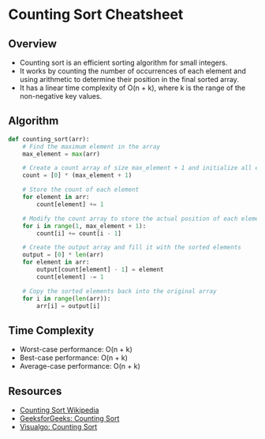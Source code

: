 # Counting Sort Cheatsheet

## Overview

- Counting sort is an efficient sorting algorithm for small integers.
- It works by counting the number of occurrences of each element and using arithmetic to determine their position in the final sorted array.
- It has a linear time complexity of O(n + k), where k is the range of the non-negative key values.

## Algorithm

```python
def counting_sort(arr):
    # Find the maximum element in the array
    max_element = max(arr)

    # Create a count array of size max_element + 1 and initialize all elements to 0
    count = [0] * (max_element + 1)

    # Store the count of each element
    for element in arr:
        count[element] += 1

    # Modify the count array to store the actual position of each element in the sorted array
    for i in range(1, max_element + 1):
        count[i] += count[i - 1]

    # Create the output array and fill it with the sorted elements
    output = [0] * len(arr)
    for element in arr:
        output[count[element] - 1] = element
        count[element] -= 1

    # Copy the sorted elements back into the original array
    for i in range(len(arr)):
        arr[i] = output[i]
```

## Time Complexity

- Worst-case performance: O(n + k)
- Best-case performance: O(n + k)
- Average-case performance: O(n + k)

## Resources

- [Counting Sort Wikipedia](https://en.wikipedia.org/wiki/Counting_sort)
- [GeeksforGeeks: Counting Sort](https://www.geeksforgeeks.org/counting-sort/)
- [Visualgo: Counting Sort](https://visualgo.net/en/sorting)